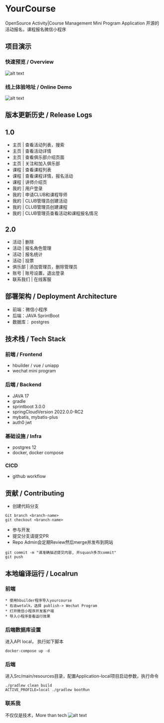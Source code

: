 # YourCourse

OpenSource Activity|Course Management Mini Program Application
开源的活动报名，课程报名微信小程序

## 项目演示

### 快速预览 / Overview

![alt text](docs/intro.png)

### 线上体验地址 / Online Demo

![alt text](docs/qr.png)


## 版本更新历史 / Release Logs

## 1.0

* 主页 | 查看活动列表，搜索
* 主页 | 查看活动详情
* 主页 | 查看俱乐部介绍页面
* 主页 | 关注和加入俱乐部
* 课程 | 查看课程列表
* 课程 | 查看课程详情，报名活动
* 课程 | 讲师介绍页
* 我的 | 用户登录
* 我的 | 申请CLUB和课程导师
* 我的 | CLUB管理员创建活动
* 我的 | CLUB管理员创建课程
* 我的 | CLUB管理员查看活动和课程报名情况

## 2.0

* 活动 | 删除
* 活动 | 报名角色管理
* 活动 | 报名统计
* 活动 | 投票
* 俱乐部 | 添加管理员，删除管理员
* 账号 | 账号设置，退出登录
* 联系我们 | 在线客服  


## 部署架构 / Deployment Architecture

* 前端：微信小程序 
* 后端：JAVA SprintBoot
* 数据库： postgres


## 技术栈 / Tech Stack

### 前端 / Frontend

* hbuilder / vue / uniapp
* wechat mini program

### 后端  / Backend

* JAVA 17
* gradle 
* sprintboot 3.0.0
* springCloudVersion 2022.0.0-RC2
* mybatis, mybatis-plus
* auth0 jwt

### 基础设施 / Infra
* postgres 12
* docker, docker compose

### CICD
* github workflow


## 贡献 / Contributing

* 创建代码分支

```shell
Git branch <branch-name>
git checkout <branch-name>
```
* 参与开发 
* 提交分支请提交PR
* Repo Admin会定期Review然后merge并发布到网站

```shell
git commit -m "请准确描述提交内容, 并squash多次commit"
git push
```

## 本地编译运行 / Localrun

### 前端

```text
* 使用hbuilder程序导入yourcourse
* 右击wetalk，选择 publish-> Wechat Program
* 打开微信小程序开发客户端
* 导入小程序查看运行效果
```

### 后端数据库设置 

进入API local， 执行如下脚本

```shell
docker-compose up -d
```

### 后端

进入Src/main/resources目录，配置Application-local项目启动参数，执行命令

```shell
./gradlew clean build
ACTIVE_PROFILE=local ./gradlew bootRun
```

### 联系我

不仅仅是技术，More than tech
![alt text](docs/image.png)
